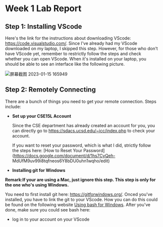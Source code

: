 # Week 1 Lab Report
## Step 1: Installing VScode


Here's the link for the instructions about downloading VScode: https://code.visualstudio.com/. Since I've already had my VScode downloaded on my laptop, I skipped this step. However, for those who don't have VScode yet, remember to restrictly follow the steps and check whether you can open VScode. When it's installed on your laptop, you should be able to see an interface like the following picture.


![屏幕截图 2023-01-15 165949](https://user-images.githubusercontent.com/122576524/212577536-590cde53-70db-43ed-b6b0-5f1e519352e7.png)


## Step 2: Remotely Connecting


There are a bunch of things you need to get your remote connection. Steps include:

* **Set up your CSE15L Account**

  Since the CSE department has already created an account for you, you can directly go to https://sdacs.ucsd.edu/~icc/index.php to check your account.
  
  
  If you want to reset your password, which is what I did, strictly follow the steps here: [How to Reset Your Password](https://docs.google.com/document/d/1hs7CyQeh-   MdUfM9uv99i8tqfneos6Y8bDU0uhn1wqho/edit)
  
* **Installing git for Windows**

**Remark:If your are using a Mac, just ignore this step. This step is only for the one who's using Windows.**


You need to first install git here: https://gitforwindows.org/. Onced you've installed, you have to link the git to your VScode. How you can do this could be found on the following website [Using bash for Windows](https://stackoverflow.com/questions/42606837/how-do-i-use-bash-on-windows-from-the-visual-studio-code-integrated-terminal/50527994#50527994). After you've done, make sure you could see bash here:

* log in to your account on your VScode


